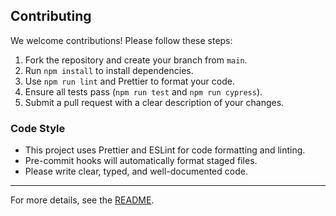 ## Contributing

We welcome contributions! Please follow these steps:

1. Fork the repository and create your branch from `main`.
2. Run `npm install` to install dependencies.
3. Use `npm run lint` and Prettier to format your code.
4. Ensure all tests pass (`npm run test` and `npm run cypress`).
5. Submit a pull request with a clear description of your changes.

### Code Style
- This project uses Prettier and ESLint for code formatting and linting.
- Pre-commit hooks will automatically format staged files.
- Please write clear, typed, and well-documented code.

---

For more details, see the [README](./README.md).
